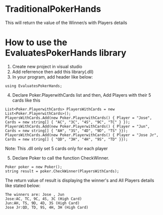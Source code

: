 # TraditionalPokerHands
This will return the value of the Winner/s with Players details

# How to use the EvaluatesPokerHands library
1. Create new project in visual studio
2. Add referrence then add this library(.dll)
3. In your program, add header like below:
```
using EvaluatesPokerHands;
```
4. Declare Poker.PlayerwithCards list and then, Add Players with their 5 cards like this
```
List<Poker.PlayerwithCards> PlayersWithCards = new List<Poker.PlayerwithCards>();
PlayersWithCards.Add(new Poker.PlayerwithCards() { Player = "Jose", Cards = new string[] { "AC", "3C", "4S", "9C", "TC" } });
PlayersWithCards.Add(new Poker.PlayerwithCards() { Player = "Jun", Cards = new string[] { "AH", "3S", "4D", "9D", "TS" }});
PlayersWithCards.Add(new Poker.PlayerwithCards() { Player = "Jose Jr", Cards = new string[] { "QD", "3H", "4H", "9S", "TD" }});
```
Note: This .dll only set 5 cards only for each player

5. Declare Poker to call the function CheckWinner.
```
Poker poker = new Poker();
string result = poker.CheckWinner(PlayersWithCards);
```

The return value of result is displaying the winner's and All Players details like stated below:
```
The winners are: Jose , Jun
Jose:AC, TC, 9C, 4S, 3C (High Card)
Jun:AH, TS, 9D, 4D, 3S (High Card)
Jose Jr:QD, TD, 9S, 4H, 3H (High Card)
```
  
